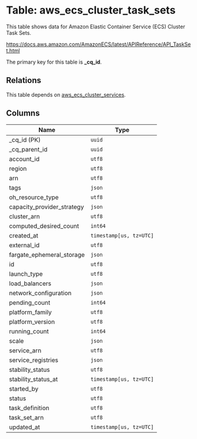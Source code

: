 # Table: aws_ecs_cluster_task_sets

This table shows data for Amazon Elastic Container Service (ECS) Cluster Task Sets.

https://docs.aws.amazon.com/AmazonECS/latest/APIReference/API_TaskSet.html

The primary key for this table is **_cq_id**.

## Relations

This table depends on [aws_ecs_cluster_services](aws_ecs_cluster_services.md).

## Columns

| Name          | Type          |
| ------------- | ------------- |
|_cq_id (PK)|`uuid`|
|_cq_parent_id|`uuid`|
|account_id|`utf8`|
|region|`utf8`|
|arn|`utf8`|
|tags|`json`|
|oh_resource_type|`utf8`|
|capacity_provider_strategy|`json`|
|cluster_arn|`utf8`|
|computed_desired_count|`int64`|
|created_at|`timestamp[us, tz=UTC]`|
|external_id|`utf8`|
|fargate_ephemeral_storage|`json`|
|id|`utf8`|
|launch_type|`utf8`|
|load_balancers|`json`|
|network_configuration|`json`|
|pending_count|`int64`|
|platform_family|`utf8`|
|platform_version|`utf8`|
|running_count|`int64`|
|scale|`json`|
|service_arn|`utf8`|
|service_registries|`json`|
|stability_status|`utf8`|
|stability_status_at|`timestamp[us, tz=UTC]`|
|started_by|`utf8`|
|status|`utf8`|
|task_definition|`utf8`|
|task_set_arn|`utf8`|
|updated_at|`timestamp[us, tz=UTC]`|